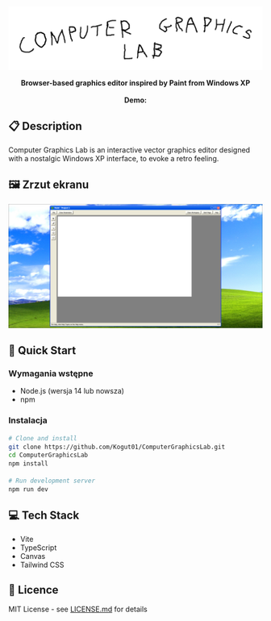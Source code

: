![Logo projektu](/public/images/logo.png)

<div align="center">
    <b> Browser-based graphics editor inspired by Paint from Windows XP </b>
</div>

</br>

<div align="center">
    <b> Demo: </b> 
</div>


## 📋 Description

Computer Graphics Lab is an interactive vector graphics editor designed with a nostalgic Windows XP interface, to evoke a retro feeling.


## 🖼️ Zrzut ekranu

![Zrzut ekranu aplikacji](/public/images/app.png)

## 🚀 Quick Start

### Wymagania wstępne

- Node.js (wersja 14 lub nowsza)
- npm

### Instalacja

```bash
# Clone and install
git clone https://github.com/Kogut01/ComputerGraphicsLab.git
cd ComputerGraphicsLab
npm install

# Run development server
npm run dev
```

## 💻 Tech Stack

- Vite
- TypeScript
- Canvas
- Tailwind CSS

## 📄 Licence
MIT License - see [LICENSE.md](./LICENSE) for details